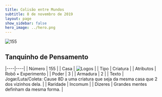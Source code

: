 ```yaml
---
title: Colisão entre Mundos
subtitle: 8 de novembro de 2019
layout: page
show_sidebar: false
hero_image: ../hero.png
---
```


![155](https://cdn.keyforgegame.com/media/card_front/pt/452_155_7V6W4RRJH964_pt.png)

## Tanquinho de Pensamento

|----|----|
| Número | 155 |
| Casa | ![Logos](https://archonarcana.com/images/thumb/c/ce/Logos.png/22px-Logos.png "Logos") |
| Tipo | Criatura |
| Atributos | Robô • Experimento |
| Poder | 3 |
| Armadura | 2 |
| Texto | Jogar/Luta/Coleta: Cause 8D a uma criatura que seja da mesma casa que 2 dos vizinhos dela. |
| Raridade | Incomum |
| Dizeres | Grandes mentes definham da mesma forma. |
